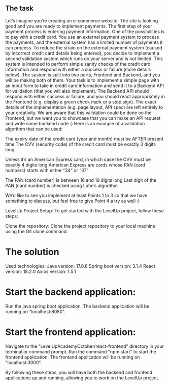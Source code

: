 ## The task
Let’s imagine you’re creating an e-commerce website. The site is looking good and you are ready to implement payments. The first step of your payment process is entering payment information. One of the possibilities is to pay with a credit card. You use an external payment system to process the payments, and the external system has a limited number of payments it can process. To reduce the strain on the external payment system (caused by incorrect credit card details being entered), you decide to implement a second validation system which runs on your server and is not limited. This system is intended to perform simple sanity checks of the credit card information and respond with either a success or failure (more details below). The system is split into two parts, Frontend and Backend, and you will be making both of them. Your task is to implement a simple page with an input form to take in credit card information and send it to a Backend API for validation (that you will also implement). The Backend API should respond with either success or failure, and you should react appropriately in the Frontend (e.g. display a green check mark or a stop sign). The exact details of the implementation (e.g. page layout, API spec) are left entirely to your creativity. We are aware that this validation could be done on the Frontend, but we want you to showcase that you can make an API request and write some backend code :) Here is an example of a validation algorithm that can be used:

The expiry date of the credit card (year and month) must be AFTER present time The CVV (security code) of the credit card must be exactly 3 digits long

Unless it’s an American Express card, in which case the CVV must be exactly 4 digits long American Express are cards whose PAN (card numbers) starts with either “34” or “37”

The PAN (card number) is between 16 and 19 digits long Last digit of the PAN (card number) is checked using Luhn’s algorithm

We’d like to see you implement at least Points 1 to 3 so that we have something to discuss, but feel free to give Point 4 a try as well :)

LevelUp Project Setup:
To get started with the LevelUp project, follow these steps:

Clone the repository: Clone the project repository to your local machine using the Git clone command.

# The solution
Used technologies:
Java version: 17.0.8
Spring boot version: 3.1.4
React version: 18.2.0
Axios version: 1.5.1


# Start the backend application:

Run the java spring boot application, The backend application will be running on "localhost:8080".

# Start the frontend application:
Navigate to the "LevelUpAcademyOctober/react-frontend" directory in your terminal or command prompt. Run the command "npm start" to start the frontend application. The frontend application will be running on "localhost:3000".

By following these steps, you will have both the backend and frontend applications up and running, allowing you to work on the LevelUp project.
